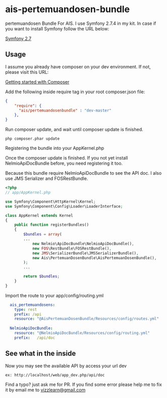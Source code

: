 # ais-pertemuandosen-bundle
pertemuandosen Bundle For AIS. I use Symfony 2.7.4 in my kit. In case if you want to install Symfony follow the URL below:

[Symfony 2.7](http://symfony.com/doc/2.7/book/installation.html)


## Usage

I assume you already have composer on your dev environment. If not, please visit this URL:


[Getting started with Composer](https://getcomposer.org/doc/00-intro.md)


Add the following inside require tag in your root composer.json file:

```json
{
    "require": {
      "ais/pertemuandosenbundle" : "dev-master"
    },
}
```
Run composer update, and wait until composer update is finished.
```
php composer.phar update
```
Registering the bundle into your AppKernel.php 

Once the composer update is finished. If you not yet install NelmioApiDocBundle before, you need registering it too. 

Because this bundle require NelmioApiDocBundle to see the API doc. I also use JMS Serializer and FOSRestBundle.

```php
<?php
// app/AppKernel.php

use Symfony\Component\HttpKernel\Kernel;
use Symfony\Component\Config\Loader\LoaderInterface;

class AppKernel extends Kernel
{
    public function registerBundles()
    {
        $bundles = array(
        ...
            new Nelmio\ApiDocBundle\NelmioApiDocBundle(),
            new FOS\RestBundle\FOSRestBundle(),
            new JMS\SerializerBundle\JMSSerializerBundle(),
            new Ais\PertemuanDosenBundle\AisPertemuanDosenBundle(),
        );
        ...

        return $bundles;
    }
}
```

Import the route to your app/config/routing.yml

```yaml
  ais_pertemuandosens:
    type: rest
    prefix: /api
    resource: "@AisPertemuanDosenBundle/Resources/config/routes.yml"
  
  NelmioApiDocBundle:
    resource: "@NelmioApiDocBundle/Resources/config/routing.yml"
    prefix:   /api/doc
```

## See what in the inside
Now you may see the available API by access your url dev

```
ex: http://localhost/web/app_dev.php/api/doc
```
Find a typo? just ask me for PR. If you find some error please help me to fix it by email me to vizzlearn@gmail.com
